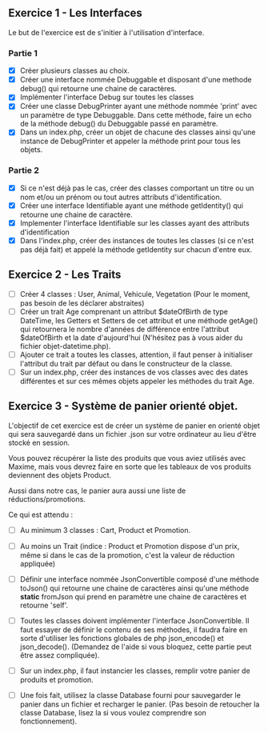 ## Exercice 1 - Les Interfaces

Le but de l'exercice est de s'initier à l'utilisation d'interface.

### Partie 1
- [x] Créer plusieurs classes au choix.
- [x] Créer une interface nommée Debuggable et disposant d'une methode debug() qui retourne une chaine de caractères.
- [x] Implémenter l'interface Debug sur toutes les classes
- [x] Créer une classe DebugPrinter ayant une méthode nommée 'print' avec un paramètre de type Debuggable. Dans cette méthode, faire un echo de la méthode debug() du Debuggable passé en paramètre.
- [x] Dans un index.php, créer un objet de chacune des classes ainsi qu'une instance de DebugPrinter et appeler la méthode print pour tous les objets.

### Partie 2
- [x] Si ce n'est déjà pas le cas, créer des classes comportant un titre ou un nom et/ou un prénom ou tout autres attributs d'identification.
- [x] Créer une interface Identifiable ayant une méthode getIdentity() qui retourne une chaine de caractère.
- [x] Implementer l'interface Identifiable sur les classes ayant des attributs d'identification
- [x] Dans l'index.php, créer des instances de toutes les classes (si ce n'est pas déjà fait) et appelé la méthode getIdentity sur chacun d'entre eux.

## Exercice 2 - Les Traits
- [ ] Créer 4 classes : User, Animal, Vehicule, Vegetation (Pour le moment, pas besoin de les déclarer abstraites)
- [ ] Créer un trait Age comprenant un attribut $dateOfBirth de type DateTime, les Getters et Setters de cet attribut et une méthode getAge() qui retournera le nombre d'années de différence entre l'attribut $dateOfBirth et la date d'aujourd'hui (N'hésitez pas à vous aider du fichier objet-datetime.php).
- [ ] Ajouter ce trait a toutes les classes, attention, il faut penser à initialiser l'attribut du trait par défaut ou dans le constructeur de la classe.
- [ ] Sur un index.php, créer des instances de vos classes avec des dates différentes et sur ces mêmes objets appeler les méthodes du trait Age.

## Exercice 3 - Système de panier orienté objet.

L'objectif de cet exercice est de créer un système de panier en orienté objet qui sera sauvegardé dans un fichier .json sur votre ordinateur au lieu d'être stocké en session.

Vous pouvez récupérer la liste des produits que vous aviez utilisés avec Maxime, mais vous devrez faire en sorte que les tableaux de vos produits deviennent des objets Product.

Aussi dans notre cas, le panier aura aussi une liste de réductions/promotions.

Ce qui est attendu :
- [ ] Au minimum 3 classes : Cart, Product et Promotion.
- [ ] Au moins un Trait (indice : Product et Promotion dispose d'un prix, même si dans le cas de la promotion, c'est la valeur de réduction appliquée)
- [ ] Définir une interface nommée JsonConvertible composé d'une méthode toJson() qui retourne une chaine de caractères ainsi qu'une méthode **static** fromJson qui prend en paramètre une chaine de caractères et retourne 'self'.
- [ ] Toutes les classes doivent implémenter l'interface JsonConvertible. Il faut essayer de définir le contenu de ses méthodes, il faudra faire en sorte d'utiliser les fonctions globales de php json_encode() et json_decode(). (Demandez de l'aide si vous bloquez, cette partie peut être assez compliquée).
- [ ] Sur un index.php, il faut instancier les classes, remplir votre panier de produits et promotion.
- [ ] Une fois fait, utilisez la classe Database fourni pour sauvegarder le panier dans un fichier et recharger le panier. (Pas besoin de retoucher la classe Database, lisez la si vous voulez comprendre son fonctionnement).


